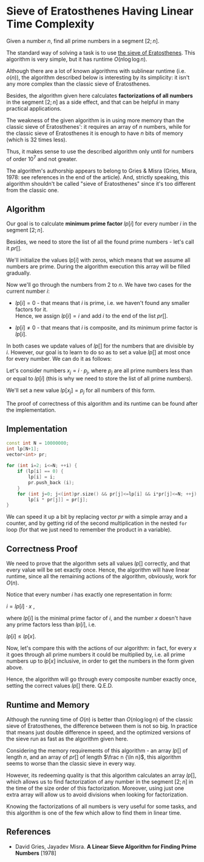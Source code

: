 <!--?title Sieve of Eratosthenes With Linear Time Complexity -->

# Sieve of Eratosthenes Having Linear Time Complexity

Given a number $n$, find all prime numbers in a segment $[2;n]$.

The standard way of solving a task is to use [the sieve of Eratosthenes](./algebra/sieve-of-eratosthenes.html). This algorithm is very simple, but it has runtime $O(n \log \log n)$.

Although there are a lot of known algorithms with sublinear runtime (i.e. $o(n)$), the algorithm described below is interesting by its simplicity: it isn't any more complex than the classic sieve of Eratosthenes.

Besides, the algorithm given here calculates **factorizations of all numbers** in the segment $[2; n]$ as a side effect, and that can be helpful in many practical applications.

The weakness of the given algorithm is in using more memory than the classic sieve of Eratosthenes': it requires an array of $n$ numbers, while for the classic sieve of Eratosthenes it is enough to have $n$ bits of memory (which is 32 times less).

Thus, it makes sense to use the described algorithm only until for numbers of order $10^7$ and not greater.

The algorithm's authorship appears to belong to Gries & Misra (Gries, Misra, 1978: see references in the end of the article). And, strictly speaking, this algorithm shouldn't be called "sieve of Eratosthenes" since it's too different from the classic one.

## Algorithm

Our goal is to calculate **minimum prime factor** $lp [i]$ for every number $i$ in the segment $[2; n]$.

Besides, we need to store the list of all the found prime numbers - let's call it $pr []$.

We'll initialize the values $lp [i]$ with zeros, which means that we assume all numbers are prime. During the algorithm execution this array will be filled gradually.

Now we'll go through the numbers from 2 to $n$. We have two cases for the current number $i$:

- $lp[i] = 0$ - that means that $i$ is prime, i.e. we haven't found any smaller factors for it.  
  Hence, we assign $lp [i] = i$ and add $i$ to the end of the list $pr[]$.

- $lp[i] \neq 0$ - that means that $i$ is composite, and its minimum prime factor is $lp [i]$.

In both cases we update values of $lp []$ for the numbers that are divisible by $i$. However, our goal is to learn to do so as to set a value $lp []$ at most once for every number. We can do it as follows:

Let's consider numbers $x_j = i \cdot p_j$, where $p_j$ are all prime numbers less than or equal to $lp [i]$ (this is why we need to store the list of all prime numbers).

We'll set a new value $lp [x_j] = p_j$ for all numbers of this form.

The proof of correctness of this algorithm and its runtime can be found after the implementation.

## Implementation

```cpp
const int N = 10000000;
int lp[N+1];
vector<int> pr;
 
for (int i=2; i<=N; ++i) {
	if (lp[i] == 0) {
		lp[i] = i;
		pr.push_back (i);
	}
	for (int j=0; j<(int)pr.size() && pr[j]<=lp[i] && i*pr[j]<=N; ++j)
		lp[i * pr[j]] = pr[j];
}
```

We can speed it up a bit by replacing vector $pr$ with a simple array and a counter, and by getting rid of the second multiplication in the nested `for` loop (for that we just need to remember the product in a variable).

## Correctness Proof

We need to prove that the algorithm sets all values $lp []$ correctly, and that every value will be set exactly once. Hence, the algorithm will have linear runtime, since all the remaining actions of the algorithm, obviously, work for $O (n)$.

Notice that every number $i$ has exactly one representation in form:

$i = lp [i] \cdot x$ ,

where $lp [i]$ is the minimal prime factor of $i$, and the number $x$ doesn't have any prime factors less than $lp [i]$, i.e.

$lp [i] \le lp [x]$.

Now, let's compare this with the actions of our algorithm: in fact, for every $x$ it goes through all prime numbers it could be multiplied by, i.e. all prime numbers up to $lp [x]$ inclusive, in order to get the numbers in the form given above.

Hence, the algorithm will go through every composite number exactly once, setting the correct values $lp []$ there. Q.E.D.

## Runtime and Memory

Although the running time of $O(n)$ is better than $O(n \log \log n)$ of the classic sieve of Eratosthenes, the difference between them is not so big. In practice that means just double difference in speed, and the optimized versions of the sieve run as fast as the algorithm given here.

Considering the memory requirements of this algorithm - an array $lp []$ of length $n$, and an array of $pr []$ of length  $\frac n {\ln n}$, this algorithm seems to worse than the classic sieve in every way.

However, its redeeming quality is that this algorithm calculates an array $lp []$, which allows us to find factorization of any number in the segment $[2; n]$ in the time of the size order of this factorization. Moreover, using just one extra array will allow us to avoid divisions when looking for factorization.

Knowing the factorizations of all numbers is very useful for some tasks, and this algorithm is one of the few which allow to find them in linear time.

## References

- David Gries, Jayadev Misra. **A Linear Sieve Algorithm for Finding Prime Numbers** [1978]
